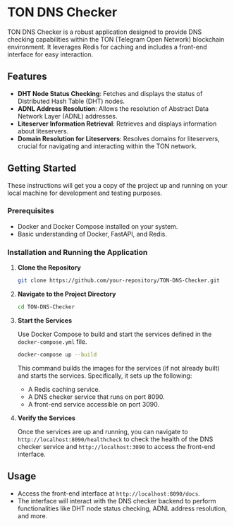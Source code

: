# TON DNS Checker

TON DNS Checker is a robust application designed to provide DNS checking capabilities within the TON (Telegram Open Network) blockchain environment. It leverages Redis for caching and includes a front-end interface for easy interaction.

## Features

- **DHT Node Status Checking**: Fetches and displays the status of Distributed Hash Table (DHT) nodes.
- **ADNL Address Resolution**: Allows the resolution of Abstract Data Network Layer (ADNL) addresses.
- **Liteserver Information Retrieval**: Retrieves and displays information about liteservers.
- **Domain Resolution for Liteservers**: Resolves domains for liteservers, crucial for navigating and interacting within the TON network.

## Getting Started

These instructions will get you a copy of the project up and running on your local machine for development and testing purposes.

### Prerequisites

- Docker and Docker Compose installed on your system.
- Basic understanding of Docker, FastAPI, and Redis.

### Installation and Running the Application

1. **Clone the Repository**

   ```sh
   git clone https://github.com/your-repository/TON-DNS-Checker.git
   ```

2. **Navigate to the Project Directory**

   ```sh
   cd TON-DNS-Checker
   ```

3. **Start the Services**

   Use Docker Compose to build and start the services defined in the `docker-compose.yml` file.

   ```sh
   docker-compose up --build
   ```

   This command builds the images for the services (if not already built) and starts the services. Specifically, it sets up the following:

   - A Redis caching service.
   - A DNS checker service that runs on port 8090.
   - A front-end service accessible on port 3090.

4. **Verify the Services**

   Once the services are up and running, you can navigate to `http://localhost:8090/healthcheck` to check the health of the DNS checker service and `http://localhost:3090` to access the front-end interface.

## Usage

- Access the front-end interface at `http://localhost:8090/docs`.
- The interface will interact with the DNS checker backend to perform functionalities like DHT node status checking, ADNL address resolution, and more.